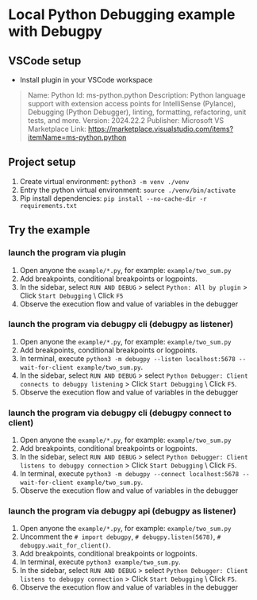 # Local Python Debugging example with Debugpy

## VSCode setup

- Install plugin in your VSCode workspace

> Name: Python
Id: ms-python.python
Description: Python language support with extension access points for IntelliSense (Pylance), Debugging (Python Debugger), linting, formatting, refactoring, unit tests, and more.
Version: 2024.22.2
Publisher: Microsoft
VS Marketplace Link: https://marketplace.visualstudio.com/items?itemName=ms-python.python

## Project setup

1. Create virtual environment: `python3 -m venv ./venv`
2. Entry the python virtual environment: `source ./venv/bin/activate`
3. Pip install dependencies: `pip install --no-cache-dir -r requirements.txt`

## Try the example

### launch the program via plugin

1. Open anyone the `example/*.py`, for example: `example/two_sum.py`
2. Add breakpoints, conditional breakpoints or logpoints.
3. In the sidebar, select `RUN AND DEBUG` > select `Python: All by plugin` > Click `Start Debugging` \ Click `F5`
4. Observe the execution flow and value of variables in the debugger

### launch the program via debugpy cli (debugpy as listener)

1. Open anyone the `example/*.py`, for example: `example/two_sum.py`
2. Add breakpoints, conditional breakpoints or logpoints.
3. In terminal, execute `python3 -m debugpy --listen localhost:5678 --wait-for-client example/two_sum.py`.
4. In the sidebar, select `RUN AND DEBUG` > select `Python Debugger: Client connects to debugpy listening` > Click `Start Debugging` \ Click `F5`.
5. Observe the execution flow and value of variables in the debugger

### launch the program via debugpy cli (debugpy connect to client)

1. Open anyone the `example/*.py`, for example: `example/two_sum.py`
2. Add breakpoints, conditional breakpoints or logpoints.
3. In the sidebar, select `RUN AND DEBUG` > select `Python Debugger: Client listens to debugpy connection` > Click `Start Debugging` \ Click `F5`.
4. In terminal, execute `python3 -m debugpy --connect localhost:5678 --wait-for-client example/two_sum.py`.
5. Observe the execution flow and value of variables in the debugger

### launch the program via debugpy api (debugpy as listener)

1. Open anyone the `example/*.py`, for example: `example/two_sum.py`
2. Uncomment the `# import debugpy`, `# debugpy.listen(5678)`, `# debugpy.wait_for_client()`.
3. Add breakpoints, conditional breakpoints or logpoints.
4. In terminal, execute `python3 example/two_sum.py`.
5. In the sidebar, select `RUN AND DEBUG` > select `Python Debugger: Client listens to debugpy connection` > Click `Start Debugging` \ Click `F5`.
6. Observe the execution flow and value of variables in the debugger
